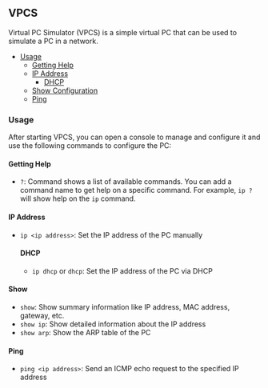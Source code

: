 ## VPCS
Virtual PC Simulator (VPCS) is a simple virtual PC that can be used to simulate a PC in a network.


* [Usage](#usage)
    * [Getting Help](#getting-help)
    * [IP Address](#ip-address)
      * [DHCP](#dhcp)
    * [Show Configuration](#show-configuration)
    * [Ping](#ping)

### Usage
After starting VPCS, you can open a console to manage and configure it and use the following commands to configure the PC:

#### Getting Help
* `?`: Command shows a list of available commands. You can add a command name to get help on a specific command. For example, `ip ?` will show help on the `ip` command.


#### IP Address

* `ip <ip address>`: Set the IP address of the PC manually

    #### DHCP
    * `ip dhcp` or `dhcp`: Set the IP address of the PC via DHCP 

#### Show
* `show`: Show summary information like IP address, MAC address, gateway, etc.
* `show ip`: Show detailed information about the IP address
* `show arp`: Show the ARP table of the PC


#### Ping
* `ping <ip address>`: Send an ICMP echo request to the specified IP address
